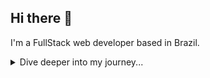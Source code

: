## Hi there 👋
I'm a FullStack web developer based in Brazil.

<details>
<summary>Dive deeper into my journey...</summary>
<br>
<div align="center">
  
<samp>`Are you a Recruiter? I’d be happy to walk you through any of my personal projects!`</samp><br>
<samp>`Are you a Developer? Let’s grow together — just reach out!`</samp><br>

</div>
<br>

### 👨‍💻 About Me

I've been addicted to technology since the early 2000s. My whole life has been about building and learning, from creating music in FLStudio to designing 3D models in Cinema4D.

Over the years, coding has always been there with me. I’ve dabbled in everything from shell scripting and Assembly to C++, Delphi, and beyond. I've explored all kinds of corners of tech: IRC channels, hacking, web security, reverse engineering — you name it.

These days, I'm focused on web development, working with **React, TypeScript, and Node.js**. I bring all that background and curiosity with me to solve real world problems and build awesome things.

I'm always open to meeting new people who share the same passion for tech. **Feel free to say hi anytime!**

<br>

### 🛠 Tech Stack

#### Frontend:
[<img src="https://img.shields.io/badge/JavaScript-282C34?logo=javascript&logoColor=F7DF1E" height="16" />](https://developer.mozilla.org/en-US/docs/Web/JavaScript)
[<img src="https://img.shields.io/badge/TypeScript-282C34?logo=typescript&logoColor=3178C6" height="16" />](https://www.typescriptlang.org/)
[<img src="https://img.shields.io/badge/HTML5-282C34?logo=html5&logoColor=E34F26" height="16" />](https://developer.mozilla.org/en-US/docs/Web/HTML)
[<img src="https://img.shields.io/badge/CSS3-282C34?logo=css3&logoColor=1572B6" height="16" />](https://developer.mozilla.org/en-US/docs/Web/CSS)
[<img src="https://img.shields.io/badge/React-282C34?logo=react&logoColor=61DAFB" height="16" />](https://reactjs.org/)
[<img src="https://img.shields.io/badge/Zustand-282C34" height="16" />](https://zustand-demo.pmnd.rs/)
[<img src="https://img.shields.io/badge/Redux-282C34?logo=redux&logoColor=764ABC" height="16" />](https://redux.js.org/)
[<img src="https://img.shields.io/badge/Tailwind_CSS-282C34?logo=tailwindcss&logoColor=06B6D4" height="16" />](https://tailwindcss.com/)
[<img src="https://img.shields.io/badge/Material_UI-282C34?logo=mui&logoColor=007FFF" height="16" />](https://mui.com/)
[<img src="https://img.shields.io/badge/Three.js-282C34?logo=three.js&logoColor=white" height="16" />](https://threejs.org/)
[<img src="https://img.shields.io/badge/Framer_Motion-282C34?logo=framer&logoColor=white" height="16" />](https://www.framer.com/motion/)
[<img src="https://img.shields.io/badge/Axios-282C34?logo=axios&logoColor=5A29E4" height="16" />](https://axios-http.com/)
[<img src="https://img.shields.io/badge/React_Hook_Form-282C34" height="16" />](https://react-hook-form.com/)


#### Backend:
[<img src="https://img.shields.io/badge/Node.js-282C34?logo=node.js&logoColor=339933" height="16" />](https://nodejs.org/)
[<img src="https://img.shields.io/badge/Express-282C34?logo=express&logoColor=white" height="16" />](https://expressjs.com/)
[<img src="https://img.shields.io/badge/Dotenv-282C34?logo=dotenv&logoColor=white" height="16" />](https://www.npmjs.com/package/dotenv)
[<img src="https://img.shields.io/badge/MongoDB-282C34?logo=mongodb&logoColor=47A248" height="16" />](https://www.mongodb.com/)
[<img src="https://img.shields.io/badge/Prisma-282C34?logo=prisma&logoColor=white" height="16" />](https://www.prisma.io/)
[<img src="https://img.shields.io/badge/REST_API-282C34?logo=api&logoColor=white" height="16" />](https://restfulapi.net/)
[<img src="https://img.shields.io/badge/Firebase-282C34?logo=firebase&logoColor=FFCA28" height="16" />](https://firebase.google.com/)


#### Technologies & Tools
[<img src="https://img.shields.io/badge/Ubuntu-282C34?logo=ubuntu&logoColor=E95420" height="16" />](https://ubuntu.com/)
[<img src="https://img.shields.io/badge/Vite-282C34?logo=vite&logoColor=646CFF" height="16" />](https://vitejs.dev/)
[<img src="https://img.shields.io/badge/Git-282C34?logo=git&logoColor=F05032" height="16" />](https://git-scm.com/)
[<img src="https://img.shields.io/badge/GitHub-282C34?logo=github&logoColor=white" height="16" />](https://github.com/)
[<img src="https://img.shields.io/badge/Docker-282C34?logo=docker&logoColor=2496ED" height="16" />](https://www.docker.com/)
[<img src="https://img.shields.io/badge/Jest-282C34?logo=jest&logoColor=C21325" height="16" />](https://jestjs.io/)
[<img src="https://img.shields.io/badge/Obsidian-282C34?logo=obsidian&logoColor=7C3AED" height="16" />](https://obsidian.md/)
[<img src="https://img.shields.io/badge/Kanban-282C34?logo=trello&logoColor=0052CC" height="16" />](https://en.wikipedia.org/wiki/Kanban_(development))

<br>

### 📫 Contact Me

<samp>Mail:</samp> [contact@maurolps.dev](mailto:contact@maurolps.dev)  
<samp>WhatsApp:</samp> [+55 13 98855-0143](https://wa.me/5513988550143)  
<samp>LinkedIn:</samp> [linkedin.com/in/maurolps](https://www.linkedin.com/in/maurolps/)  
<samp>Portfolio:</samp> [maurolps.dev](https://maurolps.dev)

</details>
